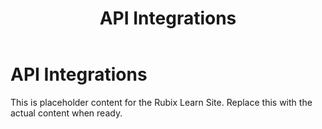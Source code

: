 ﻿---
title: API Integrations
sidebar_label: API Integrations
---

<!-- File: docs/enterprise-onboarding/api-integrations.md -->
# API Integrations

This is placeholder content for the Rubix Learn Site. Replace this with the actual content when ready.
